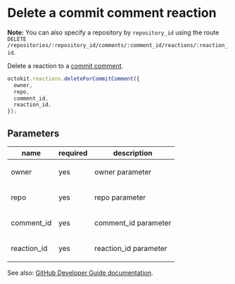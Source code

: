 # Delete a commit comment reaction

**Note:** You can also specify a repository by `repository_id` using the route `DELETE /repositories/:repository_id/comments/:comment_id/reactions/:reaction_id`.

Delete a reaction to a [commit comment](https://developer.github.com/v3/repos/comments/).

```js
octokit.reactions.deleteForCommitComment({
  owner,
  repo,
  comment_id,
  reaction_id,
});
```

## Parameters

<table>
  <thead>
    <tr>
      <th>name</th>
      <th>required</th>
      <th>description</th>
    </tr>
  </thead>
  <tbody>
    <tr><td>owner</td><td>yes</td><td>

owner parameter

</td></tr>
<tr><td>repo</td><td>yes</td><td>

repo parameter

</td></tr>
<tr><td>comment_id</td><td>yes</td><td>

comment_id parameter

</td></tr>
<tr><td>reaction_id</td><td>yes</td><td>

reaction_id parameter

</td></tr>
  </tbody>
</table>

See also: [GitHub Developer Guide documentation](https://developer.github.com/v3/reactions/#delete-a-commit-comment-reaction).

